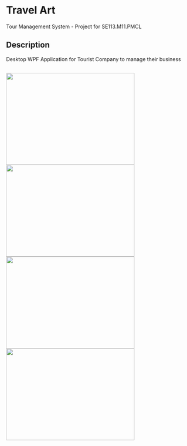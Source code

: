 #

# Travel Art
Tour Management System - Project for SE113.M11.PMCL



## Description
Desktop WPF Application for Tourist Company to manage their business




## 
 
<a href="url"><img src="https://user-images.githubusercontent.com/58619678/147870059-eae03450-c258-437a-861d-48720c1c9937.png" align="top" height="250" width="350" ></a>
<a href="url"><img src="https://user-images.githubusercontent.com/58619678/147870084-813f23d0-817d-44a6-a8c2-7dc95e6182e7.png" align="top" height="250" width="350" ></a>
<a href="url"><img src="https://user-images.githubusercontent.com/58619678/147870087-7f04634a-95e7-4a66-851d-ae171d4345d2.png" align="bottom" height="250" width="350" ></a>
<a href="url"><img src="https://user-images.githubusercontent.com/58619678/147870091-aa9e6c21-9e1b-452c-b95a-f54a37ce10e0.png" align="bottom" height="250" width="350" ></a>



